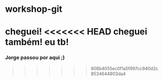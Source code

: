 # workshop-git

cheguei!
<<<<<<< HEAD
cheguei também!
eu tb!
=======

### Jorge passou por aqui ;)
>>>>>>> 808b4055ec0f1a5f997cc940d2c8534644803da4
